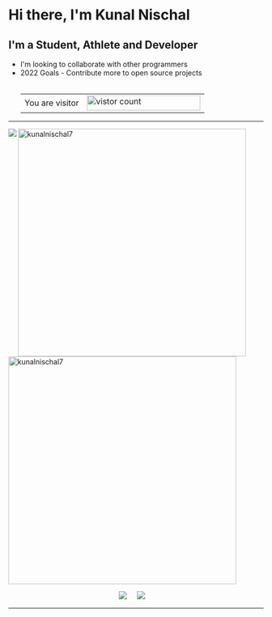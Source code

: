  <h1>Hi there, I'm Kunal Nischal</h1>

<h2> I'm a Student, Athlete and Developer</h2>

- I'm looking to collaborate with other programmers
- 2022 Goals - Contribute more to open source projects <br>
  <br />
  <table>
  <tr>
      <td>You are visitor</td>
      <td><img src="https://profile-counter.glitch.me/kunalnischal7/count.svg" alt="vistor count" height="30" width="224" /></td>
    </tr></table>
  <!--</table>
  <p align="left">
  <h3 align="left">Connect with me:</h3>
  <a href="https://twitter.com/iamkunalnischal" target="blank"><img align="center" src="https://raw.githubusercontent.com/rahuldkjain/github-profile-readme-generator/master/src/images/icons/Social/twitter.svg" alt="KunalNischal" height="30" width="40" /></a>
  <a href="https://instagram.com/kunalnischal7" target="blank"><img align="center" src="https://raw.githubusercontent.com/rahuldkjain/github-profile-readme-generator/master/src/images/icons/Social/instagram.svg" alt="kunalnischal7" height="30" width="40" /></a>
  <!-- <a href="https://medium.com/@realkarthiknair" target="blank"><img align="center" src="https://raw.githubusercontent.com/rahuldkjain/github-profile-readme-generator/master/src/images/icons/Social/medium.svg" alt="@realkarthiknair" height="30" width="40" /></a>-->
  </p>
<hr>
 <!-- <img src="https://raw.githubusercontent.com/devicons/devicon/master/icons/linux/linux-original.svg" alt="linux" width="40" height="40"/> </a> <a href="https://www.mysql.com/" target="_blank" rel="noreferrer"> <img src="https://raw.githubusercontent.com/devicons/devicon/master/icons/mysql/mysql-original-wordmark.svg" alt="mysql" width="40" height="40"/> </a> <a href="https://www.python.org" target="_blank" rel="noreferrer"> <img src="https://raw.githubusercontent.com/devicons/devicon/master/icons/python/python-original.svg" alt="python" width="40" height="40"/> </a> </p> -->

<p align="left"><img align="left" src = "https://github-readme-stats.vercel.app/api/top-langs/?username=kunalnischal7&theme=radical"></p>

<p>&nbsp; 
   
  <img align="left" width="450" src="https://github-readme-stats.vercel.app/api?username=kunalnischal7&show_icons=true&hide_border=true&theme=dark" alt="kunalnischal7" />
   <img width="450"  src="https://github-readme-streak-stats.herokuapp.com/?user=kunalnischal7&hide_border=true&theme=dark" alt="kunalnischal7" />
</p>
<p align='center'>
</p>
<!--<p align='center'>
  <a href="#"><img src="https://visitor-badge.glitch.me/badge?page_id=StefanyVasc.kunalnischal7??style=for-the-badge&logo=appveyor"></a>
</p>-->
<p align='center'>
  <a href="https://twitter.com/iamkunalnischal"><img src="https://img.shields.io/badge/twitter-%231DA1F2.svg?&style=for-the-badge&logo=twitter&logoColor=white" /></a>&nbsp;&nbsp;&nbsp;&nbsp;
  <a href="https://www.linkedin.com/in/kunal-nischal-3464a2211"><img src="https://img.shields.io/badge/linkedin-%230077B5.svg?&style=for-the-badge&logo=linkedin&logoColor=white" /></a>&nbsp;&nbsp;&nbsp;&nbsp;
</p>
<hr>

<br>
<!--<p align="right">
  <a href="https://open.spotify.com/playlist/2w8GYqYdH6ve3g0nGcJcgE?si=7bCl8yynR2Saz4VPR6mDXQ"><img src="https://img.shields.io/badge/spotify-%231ED760.svg?&style=for-the-badge&logo=spotify&logoColor=white" /></a>&nbsp;&nbsp;&nbsp;
  <a href="steamcommunity.com/id/SteVasc/"><img src="https://img.shields.io/badge/Steam-%23000000.svg?&style=for-the-badge&logo=steam&logoColor=white" /></a>&nbsp;&nbsp;&nbsp;
  <h5 align="right">🎮 To have fun and spend time...</h5>
</p>
-->
